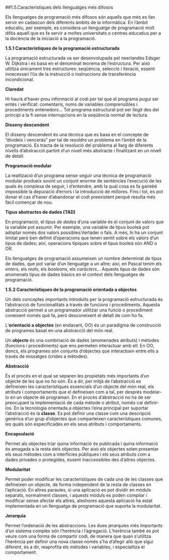 ##1.5.Característiques dels llenguatges més difosos

Els llenguatges de programació més difosos són aquells que més es fan servir
en cadascun dels diferents àmbits de la informàtica. En l’àmbit educatiu, per
exemple, es considera un llenguatge de programació molt difós aquell que es fa
servir a moltes universitats o centres educatius per a la docència de la iniciació a
la programació.

**1.5.1 Característiques de la programació estructurada**

La programació estructurada va ser desenvolupada pel neerlandès Edsger W.
Dijkstra i es basa en el denominat teorema de l’estructura. Per això utilitza
únicament tres estructures: seqüència, selecció i iteració, essent innecessari
l’ús de la instrucció o instruccions de transferència incondicional.

**Claredat**

Hi haurà d’haver prou informació al codi per tal que el programa pugui ser
entès i verificat: comentaris, noms de variables comprensibles i procediments
entenedors... Tot programa estructurat pot ser llegit des del principi a la fi sense
interrupcions en la seqüència normal de lectura.

**Disseny descendent**

El disseny descendent és una tècnica que es basa en el concepte de “divideix i
venceràs” per tal de resoldre un problema en l’àmbit de la programació. Es tracta
de la resolució del problema al llarg de diferents nivells d’abstracció partint d’un
nivell més abstracte i finalitzant en un nivell de detall.

**Programació modular**

La realització d’un programa sense seguir una tècnica de programació modular
produeix sovint un conjunt enorme de sentències l’execució de les quals és
complexa de seguir, i d’entendre, amb la qual cosa es fa gairebé impossible la
depuració d’errors i la introducció de millores. Fins i tot, es pot donar el cas
d’haver d’abandonar el codi preexistent perquè resulta més fàcil començar de nou.

**Tipus abstractes de dades (TAD)**

En programació, el *tipus de dades* d’una variable és el conjunt de valors que la
variable pot assumir. Per exemple, una variable de tipus booleà pot adoptar només
dos valors possibles:Vertader o fals. A més, hi ha un conjunt limitat però ben
definit d’operacions que tenen sentit sobre els valors d’un tipus de dades; així,
operacions típiques sobre el tipus booleà són AND o OR.

Els llenguatges de programació assumeixen un nombre determinat de tipus de
dades, que pot variar d’un llenguatge a un altre; així, en Pascal tenim els *enters*,
els *reals*, els *booleans*, els *caràcters*... Aquests tipus de dades són anomenats tipus
de dades bàsics en el context dels llenguatges de programació.

**1.5.2 Característiques de la programació orientada a objectes**

Un dels conceptes importants introduïts per la programació estructurada és l’abstracció
de funcionalitats a través de funcions i procediments. Aquesta abstracció
permet a un programador utilitzar una funció o procediment coneixent només què
fa, però desconeixent el detall de com ho fa.

L’**orientació a objectes** (en endavant, OO) és un paradigma de construcció
de programes basat en una abstracció del món real.

Un **objecte** és una combinació de dades (anomenades atributs) i mètodes
(funcions i procediments) que ens permeten interactuar amb ell. En OO,
doncs, els programes són conjunts d’objectes que interactuen entre ells a
través de missatges (crides a mètodes).

**Abstracció**

És el procés en el qual se separen les propietats més importants d’un objecte
de les que no ho són. És a dir, per mitjà de l’abstracció es defineixen les
característiques essencials d’un objecte del món real, els atributs i comportaments
que el defineixen com a tal, per després modelar-lo en un objecte de programari.
En el procés d’abstracció no ha de ser preocupant la implementació de cada
mètode o atribut, només cal definir-los.
En la tecnologia orientada a objectes l’eina principal per suportar l’abstracció és la
**classe**. Es pot definir una classe com una descripció genèrica d’un grup d’objectes
que comparteixen característiques comunes, les quals són especificades en els seus
atributs i comportaments.

**Encapsulació**

Permet als objectes triar quina informació és publicada i quina informació és
amagada a la resta dels objectes. Per això els objectes solen presentar els seus
mètodes com a interfícies públiques i els seus atributs com a dades privades o
protegides, essent inaccessibles des d’altres objectes.

**Modularitat**

Permet poder modificar les característiques de cada una de les classes que defineixen
un objecte, de forma independent de la resta de classes en l’aplicació. En altres
paraules, si una aplicació es pot dividir en mòduls separats, normalment classes,
i aquests mòduls es poden compilar i modificar sense afectar els altres, aleshores
aquesta aplicació ha estat implementada en un llenguatge de programació que
suporta la modularitat.

**Jerarquia**

Permet l’ordenació de les abstraccions. Les dues jerarquies més importants d’un
sistema complex són l’herència i l’agregació.
L’herència també es pot veure com una forma de compartir codi, de manera que
quan s’utilitza l’herència per definir una nova classe només s’ha d’afegir allò
que sigui diferent, és a dir, reaprofita els mètodes i variables, i especialitza el
comportament.
